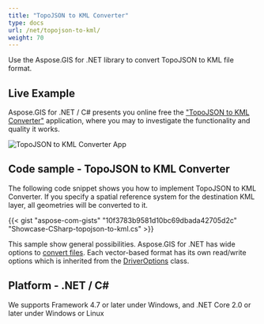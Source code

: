 ```yaml
---
title: "TopoJSON to KML Converter"
type: docs
url: /net/topojson-to-kml/
weight: 70
---
```


Use the Aspose.GIS for .NET library to convert TopoJSON to KML file format.

## **Live Example**

Aspose.GIS for .NET / C# presents you online free the ["TopoJSON to KML Converter"](https://products.aspose.app/gis/conversion/topojson-to-kml) application, where you may to investigate the functionality and quality it works.

![TopoJSON to KML Converter App](conversion.png)

## **Code sample - TopoJSON to KML Converter**

The following code snippet shows you how to implement TopoJSON to KML Converter. If you specify a spatial reference system for the destination KML layer, all geometries will be converted to it. 

{{< gist "aspose-com-gists" "10f3783b9581d10bc69dbada42705d2c" "Showcase-CSharp-topojson-to-kml.cs" >}}

This sample show general possibilities. Aspose.GIS for .NET has wide options to [convert files](https://docs.aspose.com/gis/net/vector-layers/). Each vector-based format has its own read/write options which is inherited from the [DriverOptions](https://reference.aspose.com/gis/net/aspose.gis/driveroptions) class.

## **Platform - .NET / C#**

We supports Framework 4.7 or later under Windows, and .NET Core 2.0 or later under Windows or Linux

